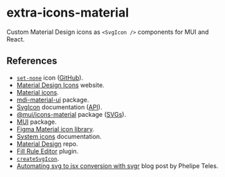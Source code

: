 # extra-icons-material

Custom Material Design icons as `<SvgIcon />` components for MUI and React.

## References

- [`set-none`](https://materialdesignicons.com/icon/set-none) icon ([GitHub](https://github.com/Templarian/MaterialDesign/blob/master/svg/set-none.svg)).
- [Material Design Icons](https://materialdesignicons.com/) website.
- [Material icons](https://fonts.google.com/icons).
- [mdi-material-ui](https://github.com/TeamWertarbyte/mdi-material-ui) package.
- [SvgIcon](https://mui.com/components/icons/#svgicon) documentation ([API](https://mui.com/api/svg-icon/)).
- [@mui/icons-material](https://mui.com/components/material-icons/) package ([SVGs](https://github.com/mui-org/material-ui/tree/v5.2.6/packages/mui-icons-material/material-icons)).
- [MUI](https://github.com/mui-org/material-ui) package.
- [Figma Material icon library](https://www.figma.com/community/file/1014241558898418245).
- [System icons](https://material.io/design/iconography/system-icons.html) documentation.
- [Material Design](https://github.com/Templarian/MaterialDesign) repo.
- [Fill Rule Editor](https://www.figma.com/community/plugin/771155994770327940/Fill-Rule-Editor) plugin.
- [`createSvgIcon`](https://github.com/mui-org/material-ui/blob/v5.2.6/packages/mui-material/src/utils/createSvgIcon.js).
- [Automating svg to jsx conversion with svgr](https://phelipetls.github.io/posts/automating-svg-to-jsx-conversion-with-svgr/) blog post by Phelipe Teles.
